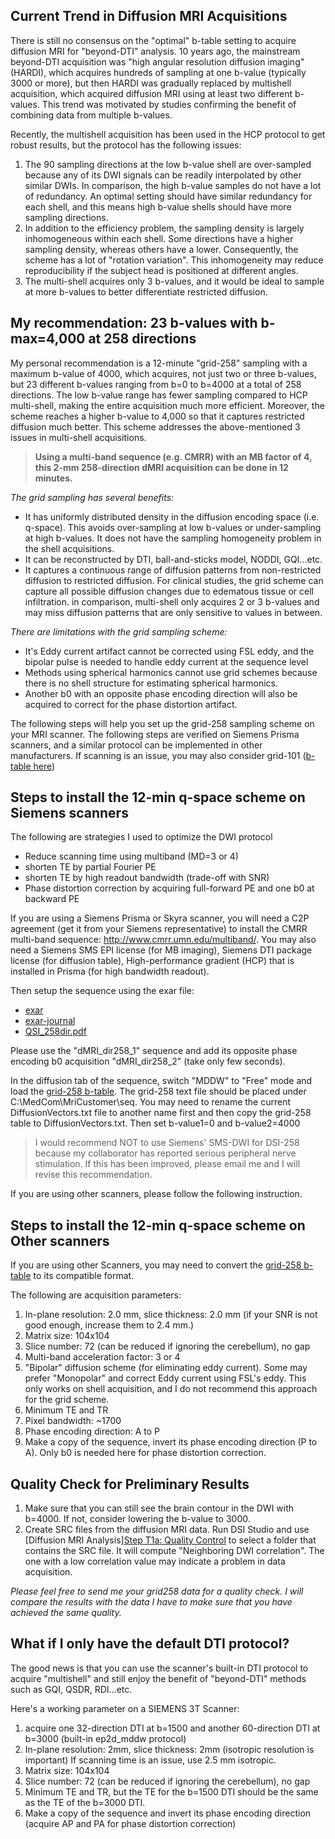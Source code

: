 ## Current Trend in Diffusion MRI Acquisitions

There is still no consensus on the "optimal" b-table setting to acquire diffusion MRI for "beyond-DTI" analysis.
10 years ago, the mainstream beyond-DTI acquisition was "high angular resolution diffusion imaging" (HARDI),
which acquires hundreds of sampling at one b-value (typically 3000 or more), but then HARDI was gradually replaced by multishell acquisition, which acquired diffusion MRI using at least two different b-values. This trend was motivated by studies confirming the benefit of combining data from multiple b-values.

Recently, the multishell acquisition has been used in the HCP protocol to get robust results, but the protocol has the following issues:

1. The 90 sampling directions at the low b-value shell are over-sampled because any of its DWI signals can be readily interpolated by other similar DWIs. In comparison, the high b-value samples do not have a lot of redundancy. An optimal setting should have similar redundancy for each shell, and this means high b-value shells should have more sampling directions.
2. In addition to the efficiency problem, the sampling density is largely inhomogeneous within each shell. Some directions have a higher sampling density, whereas others have a lower. Consequently, the scheme has a lot of "rotation variation". This inhomogeneity may reduce reproducibility if the subject head is positioned at different angles.
3. The multi-shell acquires only 3 b-values, and it would be ideal to sample at more b-values to better differentiate restricted diffusion.

## My recommendation: 23 b-values with b-max=4,000 at 258 directions

My personal recommendation is a 12-minute "grid-258" sampling with a maximum b-value of 4000, which acquires, not just two or three b-values,
but 23 different b-values ranging from b=0 to b=4000 at a total of 258 directions.
The low b-value range has fewer sampling compared to HCP multi-shell,
making the entire acquisition much more efficient.
Moreover, the scheme reaches a higher b-value to 4,000 so that it captures restricted diffusion much better.
This scheme addresses the above-mentioned 3 issues in multi-shell acquisitions.

> **Using a multi-band sequence (e.g. CMRR) with an MB factor of 4, this 2-mm 258-direction dMRI acquisition can be done in 12 minutes.**  

*The grid sampling has several benefits:*
- It has uniformly distributed density in the diffusion encoding space (i.e. q-space). This avoids over-sampling at low b-values or under-sampling at high b-values. It does not have the sampling homogeneity problem in the shell acquisitions.
- It can be reconstructed by DTI, ball-and-sticks model, NODDI, GQI...etc.
- It captures a continuous range of diffusion patterns from non-restricted diffusion to restricted diffusion. For clinical studies, the grid scheme can capture all possible diffusion changes due to edematous tissue or cell infiltration. in comparison, multi-shell only acquires 2 or 3 b-values and may miss diffusion patterns that are only sensitive to values in between.

*There are limitations with the grid sampling scheme:*
- It's Eddy current artifact cannot be corrected using FSL eddy, and the bipolar pulse is needed to handle eddy current at the sequence level
- Methods using spherical harmonics cannot use grid schemes because there is no shell structure for estimating spherical harmonics.
- Another b0 with an opposite phase encoding direction will also be acquired to correct for the phase distortion artifact.

The following steps will help you set up the grid-258 sampling scheme on your MRI scanner. The following steps are verified on Siemens Prisma scanners, and a similar protocol can be implemented in other manufacturers. If scanning is an issue, you may also consider grid-101 ([b-table here](https://pitt-my.sharepoint.com/:t:/g/personal/yehfc_pitt_edu/EUFLViycNvFJjitO0pM2pg4BRHdXc9LSjICBtuAgiBk_4A?e=ztSaxy))


## Steps to install the 12-min q-space scheme on Siemens scanners

The following are strategies I used to optimize the DWI protocol

- Reduce scanning time using multiband (MD=3 or 4)
- shorten TE by partial Fourier PE
- shorten TE by high readout bandwidth (trade-off with SNR)
- Phase distortion correction by acquiring full-forward PE and one b0 at backward PE

If you are using a Siemens Prisma or Skyra scanner, you will need a C2P agreement (get it from your Siemens representative) to install the CMRR multi-band sequence:
http://www.cmrr.umn.edu/multiband/. You may also need a Siemens SMS EPI license (for MB imaging), Siemens DTI package license (for diffusion table), High-performance gradient (HCP) that is installed in Prisma (for high bandwidth readout).

Then setup the sequence using the exar file:

- [exar](/dsi-studio-document/files/QSI258.exar1)
- [exar-journal](/dsi-studio-document/files/QSI258.exar1-journal)
- [QSI_258dir.pdf](/dsi-studio-document/files/QSI258.pdf)

Please use the "dMRI_dir258_1" sequence and add its opposite phase encoding b0 acquisition "dMRI_dir258_2" (take only few seconds).

In the diffusion tab of the sequence, switch "MDDW" to "Free" mode and load the [grid-258 b-table](https://pitt-my.sharepoint.com/:t:/g/personal/yehfc_pitt_edu/ER8JurqNeGhAnn6k11tKAkEBZoGwPtuPCTnJK3ateCeAjg?e=yqUuIf).
The grid-258 text file should be placed under C:\MedCom\MriCustomer\seq\. You may need to rename the current DiffusionVectors.txt file to another name first and then copy the grid-258 table to DiffusionVectors.txt.
Then set b-value1=0 and b-value2=4000

> I would recommend NOT to use Siemens' SMS-DWI for DSI-258 because my collaborator has reported serious peripheral nerve stimulation.
> If this has been improved, please email me and I will revise this recommendation.

If you are using other scanners, please follow the following instruction.

## Steps to install the 12-min q-space scheme on Other scanners

If you are using other Scanners, you may need to convert the [grid-258 b-table](https://pitt-my.sharepoint.com/:t:/g/personal/yehfc_pitt_edu/ER8JurqNeGhAnn6k11tKAkEBZoGwPtuPCTnJK3ateCeAjg?e=yqUuIf)
to its compatible format.

The following are acquisition parameters:

1. In-plane resolution: 2.0 mm, slice thickness: 2.0 mm (if your SNR is not good enough, increase them to 2.4 mm.)
2. Matrix size: 104x104
3. Slice number: 72 (can be reduced if ignoring the cerebellum), no gap
4. Multi-band acceleration factor: 3 or 4
5. "Bipolar" diffusion scheme (for eliminating eddy current). Some may prefer "Monopolar" and correct Eddy current using FSL's eddy. This only works on shell acquisition, and I do not recommend this approach for the grid scheme.
6. Minimum TE and TR
7. Pixel bandwidth: ~1700
8. Phase encoding direction: A to P
9. Make a copy of the sequence, invert its phase encoding direction (P to A). Only b0 is needed here for phase distortion correction.

## Quality Check for Preliminary Results

1. Make sure that you can still see the brain contour in the DWI with b=4000. If not, consider lowering the b-value to 3000.
2. Create SRC files from the diffusion MRI data. Run DSI Studio and use [Diffusion MRI Analysis][Step T1a: Quality Control](/doc/gui_t1.html#step-t1a-quality-control-optional) to select a folder that contains the SRC file. It will compute "Neighboring DWI correlation". The one with a low correlation value may indicate a problem in data acquisition.

*Please feel free to send me your grid258 data for a quality check. I will compare the results with the data I have to make sure that you have achieved the same quality.*

## What if I only have the default DTI protocol?

The good news is that you can use the scanner's built-in DTI protocol to acquire "multishell" and still enjoy the benefit of "beyond-DTI" methods such as GQI, QSDR, RDI...etc.

Here's a working parameter on a SIEMENS 3T Scanner:

1. acquire one 32-direction DTI at b=1500 and another 60-direction DTI at b=3000 (built-in ep2d_mddw protocol)
2. In-plane resolution: 2mm, slice thickness: 2mm (isotropic resolution is important)
    If scanning time is an issue, use 2.5 mm isotropic.
3. Matrix size: 104x104
4. Slice number: 72 (can be reduced if ignoring the cerebellum), no gap
5. Minimum TE and TR, but the TE for the b=1500 DTI should be the same as the TE of the b=3000 DTI.
6. Make a copy of the sequence and invert its phase encoding direction (acquire AP and PA for phase distortion correction)
